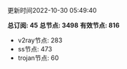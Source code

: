 更新时间2022-10-30 05:49:40

**总订阅: 45**
**总节点: 3498**
**有效节点: 816**
- v2ray节点: 283
- ss节点: 473
- trojan节点: 60
